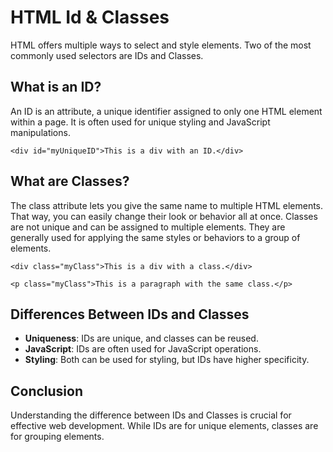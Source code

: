 # HTML Id & Classes

HTML offers multiple ways to select and style elements. Two of the most commonly used selectors are IDs and Classes.

## What is an ID?
An ID is an attribute, a unique identifier assigned to only one HTML element within a page. It is often used for unique styling and JavaScript manipulations.

    <div id="myUniqueID">This is a div with an ID.</div>

## What are Classes?
The class attribute lets you give the same name to multiple HTML elements. That way, you can easily change their look or behavior all at once. Classes are not unique and can be assigned to multiple elements. They are generally used for applying the same styles or behaviors to a group of elements.

    <div class="myClass">This is a div with a class.</div>

    <p class="myClass">This is a paragraph with the same class.</p>

## Differences Between IDs and Classes
- **Uniqueness**: IDs are unique, and classes can be reused.
- **JavaScript**: IDs are often used for JavaScript operations.
- **Styling**: Both can be used for styling, but IDs have higher specificity.

## Conclusion
Understanding the difference between IDs and Classes is crucial for effective web development. While IDs are for unique elements, classes are for grouping elements.
